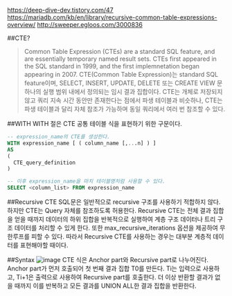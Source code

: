 <https://deep-dive-dev.tistory.com/47>
<https://mariadb.com/kb/en/library/recursive-common-table-expressions-overview/>
<http://sweeper.egloos.com/3000836>

##CTE?
> Common Table Expression (CTEs) are a standard SQL feature, and are essentially temporary named result sets. CTEs first appeared in the SQL standard in 1999, and the first implemnetation began appearing in 2007.
CTE(Common Table Expression)는 standard SQL feature이며, SELECT, INSERT, UPDATE, DELETE 또는 CREATE VIEW 문 하나의 실행 범위 내에서 정의되는 임시 결과 집합이다. CTE는 개체로 저장되지 않고 쿼리 지속 시간 동안만 존재한다는 점에서 파생 테이블과 비슷하나, CTE는 파생 테이블과 달리 자체 참조가 가능하며 동일 쿼리에서 여러 번 참조할 수 있다.

##WITH
WITH 절은 CTE 공통 테이블 식을 표현하기 위한 구문이다.
```sql
-- expression_name의 CTE를 생성한다.
WITH expression_name [ ( column_name [,...n] ) ]
AS
(
  CTE_query_definition
)

-- 이후 expression_name을 마치 테이블명처럼 사용할 수 있다.
SELECT <column_list> FROM expression_name
```

##Recursive CTE
SQL문은 일반적으로 recursive 구조를 사용하기 적합하지 않다. 하지만 CTE는 Query 자체를 참조하도록 허용한다. Recursive CTE는 전체 결과 집합을 얻을 때까지 데이터의 하위 집합을 반복적으로 실행하여 계층 구조 데이터나 트리 구조 데이터를 처리할 수 있게 한다. 또한 max_recursive_iterations 옵션을 제공하여 무한루프를 피할 수 있다.
따라서 Recursive CTE를 사용하는 경우는 대부분 계층적 데이터를 표현해야할 때이다.

##Syntax
![image](https://user-images.githubusercontent.com/66898812/127247577-4df167f8-bb61-4dae-a5ec-6558d39afaf6.png)
CTE 식은 Anchor part와 Recursive part로 나누어진다. Anchor part가 먼저 호출되어 첫 번째 결과 집합 T0를 만든다. Ti는 입력으로 사용하고, Ti+1은 출력으로 사용하여 Recursive part를 호출한다. 더 이상 반환할 결과가 없을 때까지 이를 반복하고 모든 결과를 UNION ALL한 결과 집합을 반환한다.


